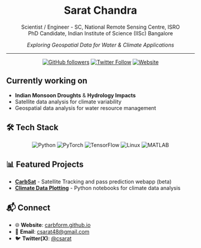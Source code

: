<div align="center">

# Sarat Chandra

Scientist / Engineer - SC, National Remote Sensing Centre, ISRO \
PhD Candidate, Indian Institute of Science (IISc) Bangalore

*Exploring Geospatial Data for Water & Climate Applications*

---

[![GitHub followers](https://img.shields.io/github/followers/carbform?style=flat-square&logo=github)](https://github.com/carbform)
[![Twitter Follow](https://img.shields.io/twitter/follow/csarat?style=flat-square&logo=twitter)](https://twitter.com/csarat)
[![Website](https://img.shields.io/badge/Website-carbform.github.io-blue?style=flat-square&logo=google-chrome)](https://carbform.github.io)

</div>

## Currently working on
- **Indian Monsoon Droughts** & **Hydrology Impacts**
- Satellite data analysis for climate variability
- Geospatial data analysis for water resource management

## 🛠️ Tech Stack

<div align="center">

![Python](https://img.shields.io/badge/Python-3776AB?style=for-the-badge&logo=python&logoColor=white)
![PyTorch](https://img.shields.io/badge/PyTorch-EE4C2C?style=for-the-badge&logo=pytorch&logoColor=white)
![TensorFlow](https://img.shields.io/badge/TensorFlow-FF6F00?style=for-the-badge&logo=tensorflow&logoColor=white)
![Linux](https://img.shields.io/badge/Linux-FCC624?style=for-the-badge&logo=linux&logoColor=black)
![MATLAB](https://img.shields.io/badge/MATLAB-0076A8?style=for-the-badge&logo=mathworks&logoColor=white)

</div>

## 📊 Featured Projects
- **[CarbSat](https://github.com/carbform/carbsat)** - Satellite Tracking and pass prediction webapp (beta)
- **[Climate Data Plotting](https://github.com/carbform/Climate_Data_Plotting)** -  Python notebooks for climate data analysis


## 📬 Connect
- 🌐 **Website**: [carbform.github.io](https://carbform.github.io)
- 📧 **Email**: csarat48@gmail.com
- 🐦 **Twitter(X)**: [@csarat](https://twitter.com/csarat)

